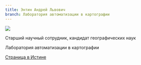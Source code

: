 ```yaml
---
title: Энтин Андрей Львович
branch: Лаборатория автоматизации в картографии
---
```


![](~/assets/images/eal.jpg)

Старший научный сотрудник, кандидат географических наук

Лаборатория автоматизации в картографии

[Страница в Истине](https://istina.msu.ru/workers/7743391)
